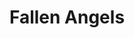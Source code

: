 ---
pid: ch194
title: Fallen Angels
location_transcription: Near the water at Penn's Landing
coordinates: "[-75.139784227344, 39.946348256259]"
zipcode: '19115'
gen_neighborhood: Northeast Philadelphia
neighborhood: Bustleton,Somerton
outside_phl: 
age: '16'
age_range: 13-19
instagram: 
image_file_name: ch_194.jpg
proposal_transcription: Angel wings in remembrance of miscarriages
topic: Health,Women,Youth
topic_summary: 0, 0, 0
type: Image
keywords_other: women's health, miscarriage, angel, wings
credit: 
image_labels: 
twitter: 
facebook: 
permalink: "/monuments/ch194/"
layout: item-page
---